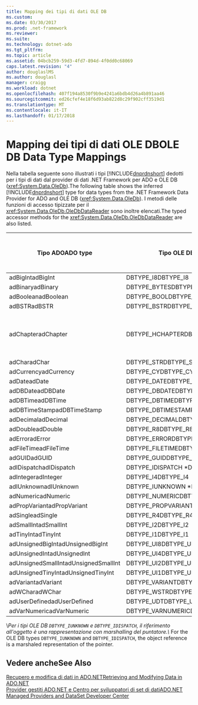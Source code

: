 ```yaml
---
title: Mapping dei tipi di dati OLE DB
ms.custom: 
ms.date: 03/30/2017
ms.prod: .net-framework
ms.reviewer: 
ms.suite: 
ms.technology: dotnet-ado
ms.tgt_pltfrm: 
ms.topic: article
ms.assetid: 04bcb259-59d3-4fd7-894d-4f0dd0c68069
caps.latest.revision: "4"
author: douglaslMS
ms.author: douglasl
manager: craigg
ms.workload: dotnet
ms.openlocfilehash: 407f194a8530f9b9e4241a6bdb4d26a4b891aa46
ms.sourcegitcommit: ed26cfef4e18f6d93ab822d8c29f902cff3519d1
ms.translationtype: MT
ms.contentlocale: it-IT
ms.lasthandoff: 01/17/2018
---
```

# <a name="ole-db-data-type-mappings"></a><span data-ttu-id="5a750-102">Mapping dei tipi di dati OLE DB</span><span class="sxs-lookup"><span data-stu-id="5a750-102">OLE DB Data Type Mappings</span></span>
<span data-ttu-id="5a750-103">Nella tabella seguente sono illustrati i tipi [!INCLUDE[dnprdnshort](../../../../includes/dnprdnshort-md.md)] dedotti per i tipi di dati dal provider di dati .NET Framework per ADO e OLE DB (<xref:System.Data.OleDb>).</span><span class="sxs-lookup"><span data-stu-id="5a750-103">The following table shows the inferred [!INCLUDE[dnprdnshort](../../../../includes/dnprdnshort-md.md)] type for data types from the .NET Framework Data Provider for ADO and OLE DB (<xref:System.Data.OleDb>).</span></span> <span data-ttu-id="5a750-104">I metodi delle funzioni di accesso tipizzate per il <xref:System.Data.OleDb.OleDbDataReader> sono inoltre elencati.</span><span class="sxs-lookup"><span data-stu-id="5a750-104">The typed accessor methods for the <xref:System.Data.OleDb.OleDbDataReader> are also listed.</span></span>  
  
|<span data-ttu-id="5a750-105">Tipo ADO</span><span class="sxs-lookup"><span data-stu-id="5a750-105">ADO type</span></span>|<span data-ttu-id="5a750-106">Tipo OLE DB</span><span class="sxs-lookup"><span data-stu-id="5a750-106">OLE DB type</span></span>|<span data-ttu-id="5a750-107">Tipo [!INCLUDE[dnprdnshort](../../../../includes/dnprdnshort-md.md)]</span><span class="sxs-lookup"><span data-stu-id="5a750-107">[!INCLUDE[dnprdnshort](../../../../includes/dnprdnshort-md.md)] type</span></span>|<span data-ttu-id="5a750-108">Funzione di accesso tipizzata [!INCLUDE[dnprdnshort](../../../../includes/dnprdnshort-md.md)]</span><span class="sxs-lookup"><span data-stu-id="5a750-108">[!INCLUDE[dnprdnshort](../../../../includes/dnprdnshort-md.md)] typed accessor</span></span>|  
|--------------|-----------------|----------------------------------------------------------------------|--------------------------------------------------------------------------------|  
|<span data-ttu-id="5a750-109">adBigInt</span><span class="sxs-lookup"><span data-stu-id="5a750-109">adBigInt</span></span>|<span data-ttu-id="5a750-110">DBTYPE_I8</span><span class="sxs-lookup"><span data-stu-id="5a750-110">DBTYPE_I8</span></span>|<span data-ttu-id="5a750-111">Int64</span><span class="sxs-lookup"><span data-stu-id="5a750-111">Int64</span></span>|<span data-ttu-id="5a750-112">GetInt64()</span><span class="sxs-lookup"><span data-stu-id="5a750-112">GetInt64()</span></span>|  
|<span data-ttu-id="5a750-113">adBinary</span><span class="sxs-lookup"><span data-stu-id="5a750-113">adBinary</span></span>|<span data-ttu-id="5a750-114">DBTYPE_BYTES</span><span class="sxs-lookup"><span data-stu-id="5a750-114">DBTYPE_BYTES</span></span>|<span data-ttu-id="5a750-115">Byte[]</span><span class="sxs-lookup"><span data-stu-id="5a750-115">Byte[]</span></span>|<span data-ttu-id="5a750-116">GetBytes()</span><span class="sxs-lookup"><span data-stu-id="5a750-116">GetBytes()</span></span>|  
|<span data-ttu-id="5a750-117">adBoolean</span><span class="sxs-lookup"><span data-stu-id="5a750-117">adBoolean</span></span>|<span data-ttu-id="5a750-118">DBTYPE_BOOL</span><span class="sxs-lookup"><span data-stu-id="5a750-118">DBTYPE_BOOL</span></span>|<span data-ttu-id="5a750-119">Boolean</span><span class="sxs-lookup"><span data-stu-id="5a750-119">Boolean</span></span>|<span data-ttu-id="5a750-120">GetBoolean()</span><span class="sxs-lookup"><span data-stu-id="5a750-120">GetBoolean()</span></span>|  
|<span data-ttu-id="5a750-121">adBSTR</span><span class="sxs-lookup"><span data-stu-id="5a750-121">adBSTR</span></span>|<span data-ttu-id="5a750-122">DBTYPE_BSTR</span><span class="sxs-lookup"><span data-stu-id="5a750-122">DBTYPE_BSTR</span></span>|<span data-ttu-id="5a750-123">String</span><span class="sxs-lookup"><span data-stu-id="5a750-123">String</span></span>|<span data-ttu-id="5a750-124">GetString()</span><span class="sxs-lookup"><span data-stu-id="5a750-124">GetString()</span></span>|  
|<span data-ttu-id="5a750-125">adChapter</span><span class="sxs-lookup"><span data-stu-id="5a750-125">adChapter</span></span>|<span data-ttu-id="5a750-126">DBTYPE_HCHAPTER</span><span class="sxs-lookup"><span data-stu-id="5a750-126">DBTYPE_HCHAPTER</span></span>|<span data-ttu-id="5a750-127">Supportato mediante `DataReader`.</span><span class="sxs-lookup"><span data-stu-id="5a750-127">Supported through the `DataReader`.</span></span> <span data-ttu-id="5a750-128">Vedere [il recupero dei dati tramite un oggetto DataReader](../../../../docs/framework/data/adonet/retrieving-data-using-a-datareader.md).</span><span class="sxs-lookup"><span data-stu-id="5a750-128">See [Retrieving Data Using a DataReader](../../../../docs/framework/data/adonet/retrieving-data-using-a-datareader.md).</span></span>|<span data-ttu-id="5a750-129">GetValue()</span><span class="sxs-lookup"><span data-stu-id="5a750-129">GetValue()</span></span>|  
|<span data-ttu-id="5a750-130">adChar</span><span class="sxs-lookup"><span data-stu-id="5a750-130">adChar</span></span>|<span data-ttu-id="5a750-131">DBTYPE_STR</span><span class="sxs-lookup"><span data-stu-id="5a750-131">DBTYPE_STR</span></span>|<span data-ttu-id="5a750-132">String</span><span class="sxs-lookup"><span data-stu-id="5a750-132">String</span></span>|<span data-ttu-id="5a750-133">GetString()</span><span class="sxs-lookup"><span data-stu-id="5a750-133">GetString()</span></span>|  
|<span data-ttu-id="5a750-134">adCurrency</span><span class="sxs-lookup"><span data-stu-id="5a750-134">adCurrency</span></span>|<span data-ttu-id="5a750-135">DBTYPE_CY</span><span class="sxs-lookup"><span data-stu-id="5a750-135">DBTYPE_CY</span></span>|<span data-ttu-id="5a750-136">Decimal</span><span class="sxs-lookup"><span data-stu-id="5a750-136">Decimal</span></span>|<span data-ttu-id="5a750-137">GetDecimal()</span><span class="sxs-lookup"><span data-stu-id="5a750-137">GetDecimal()</span></span>|  
|<span data-ttu-id="5a750-138">adDate</span><span class="sxs-lookup"><span data-stu-id="5a750-138">adDate</span></span>|<span data-ttu-id="5a750-139">DBTYPE_DATE</span><span class="sxs-lookup"><span data-stu-id="5a750-139">DBTYPE_DATE</span></span>|<span data-ttu-id="5a750-140">DateTime</span><span class="sxs-lookup"><span data-stu-id="5a750-140">DateTime</span></span>|<span data-ttu-id="5a750-141">GetDateTime()</span><span class="sxs-lookup"><span data-stu-id="5a750-141">GetDateTime()</span></span>|  
|<span data-ttu-id="5a750-142">adDBDate</span><span class="sxs-lookup"><span data-stu-id="5a750-142">adDBDate</span></span>|<span data-ttu-id="5a750-143">DBTYPE_DBDATE</span><span class="sxs-lookup"><span data-stu-id="5a750-143">DBTYPE_DBDATE</span></span>|<span data-ttu-id="5a750-144">DateTime</span><span class="sxs-lookup"><span data-stu-id="5a750-144">DateTime</span></span>|<span data-ttu-id="5a750-145">GetDateTime()</span><span class="sxs-lookup"><span data-stu-id="5a750-145">GetDateTime()</span></span>|  
|<span data-ttu-id="5a750-146">adDBTime</span><span class="sxs-lookup"><span data-stu-id="5a750-146">adDBTime</span></span>|<span data-ttu-id="5a750-147">DBTYPE_DBTIME</span><span class="sxs-lookup"><span data-stu-id="5a750-147">DBTYPE_DBTIME</span></span>|<span data-ttu-id="5a750-148">DateTime</span><span class="sxs-lookup"><span data-stu-id="5a750-148">DateTime</span></span>|<span data-ttu-id="5a750-149">GetDateTime()</span><span class="sxs-lookup"><span data-stu-id="5a750-149">GetDateTime()</span></span>|  
|<span data-ttu-id="5a750-150">adDBTimeStamp</span><span class="sxs-lookup"><span data-stu-id="5a750-150">adDBTimeStamp</span></span>|<span data-ttu-id="5a750-151">DBTYPE_DBTIMESTAMP</span><span class="sxs-lookup"><span data-stu-id="5a750-151">DBTYPE_DBTIMESTAMP</span></span>|<span data-ttu-id="5a750-152">DateTime</span><span class="sxs-lookup"><span data-stu-id="5a750-152">DateTime</span></span>|<span data-ttu-id="5a750-153">GetDateTime()</span><span class="sxs-lookup"><span data-stu-id="5a750-153">GetDateTime()</span></span>|  
|<span data-ttu-id="5a750-154">adDecimal</span><span class="sxs-lookup"><span data-stu-id="5a750-154">adDecimal</span></span>|<span data-ttu-id="5a750-155">DBTYPE_DECIMAL</span><span class="sxs-lookup"><span data-stu-id="5a750-155">DBTYPE_DECIMAL</span></span>|<span data-ttu-id="5a750-156">Decimal</span><span class="sxs-lookup"><span data-stu-id="5a750-156">Decimal</span></span>|<span data-ttu-id="5a750-157">GetDecimal()</span><span class="sxs-lookup"><span data-stu-id="5a750-157">GetDecimal()</span></span>|  
|<span data-ttu-id="5a750-158">adDouble</span><span class="sxs-lookup"><span data-stu-id="5a750-158">adDouble</span></span>|<span data-ttu-id="5a750-159">DBTYPE_R8</span><span class="sxs-lookup"><span data-stu-id="5a750-159">DBTYPE_R8</span></span>|<span data-ttu-id="5a750-160">Double</span><span class="sxs-lookup"><span data-stu-id="5a750-160">Double</span></span>|<span data-ttu-id="5a750-161">GetDouble()</span><span class="sxs-lookup"><span data-stu-id="5a750-161">GetDouble()</span></span>|  
|<span data-ttu-id="5a750-162">adError</span><span class="sxs-lookup"><span data-stu-id="5a750-162">adError</span></span>|<span data-ttu-id="5a750-163">DBTYPE_ERROR</span><span class="sxs-lookup"><span data-stu-id="5a750-163">DBTYPE_ERROR</span></span>|<span data-ttu-id="5a750-164">ExternalException</span><span class="sxs-lookup"><span data-stu-id="5a750-164">ExternalException</span></span>|<span data-ttu-id="5a750-165">GetValue()</span><span class="sxs-lookup"><span data-stu-id="5a750-165">GetValue()</span></span>|  
|<span data-ttu-id="5a750-166">adFileTime</span><span class="sxs-lookup"><span data-stu-id="5a750-166">adFileTime</span></span>|<span data-ttu-id="5a750-167">DBTYPE_FILETIME</span><span class="sxs-lookup"><span data-stu-id="5a750-167">DBTYPE_FILETIME</span></span>|<span data-ttu-id="5a750-168">DateTime</span><span class="sxs-lookup"><span data-stu-id="5a750-168">DateTime</span></span>|<span data-ttu-id="5a750-169">GetDateTime()</span><span class="sxs-lookup"><span data-stu-id="5a750-169">GetDateTime()</span></span>|  
|<span data-ttu-id="5a750-170">adGUID</span><span class="sxs-lookup"><span data-stu-id="5a750-170">adGUID</span></span>|<span data-ttu-id="5a750-171">DBTYPE_GUID</span><span class="sxs-lookup"><span data-stu-id="5a750-171">DBTYPE_GUID</span></span>|<span data-ttu-id="5a750-172">Guid</span><span class="sxs-lookup"><span data-stu-id="5a750-172">Guid</span></span>|<span data-ttu-id="5a750-173">GetGuid()</span><span class="sxs-lookup"><span data-stu-id="5a750-173">GetGuid()</span></span>|  
|<span data-ttu-id="5a750-174">adIDispatch</span><span class="sxs-lookup"><span data-stu-id="5a750-174">adIDispatch</span></span>|<span data-ttu-id="5a750-175">DBTYPE_IDISPATCH \*</span><span class="sxs-lookup"><span data-stu-id="5a750-175">DBTYPE_IDISPATCH \*</span></span>|<span data-ttu-id="5a750-176">Oggetto</span><span class="sxs-lookup"><span data-stu-id="5a750-176">Object</span></span>|<span data-ttu-id="5a750-177">GetValue()</span><span class="sxs-lookup"><span data-stu-id="5a750-177">GetValue()</span></span>|  
|<span data-ttu-id="5a750-178">adInteger</span><span class="sxs-lookup"><span data-stu-id="5a750-178">adInteger</span></span>|<span data-ttu-id="5a750-179">DBTYPE_I4</span><span class="sxs-lookup"><span data-stu-id="5a750-179">DBTYPE_I4</span></span>|<span data-ttu-id="5a750-180">Int32</span><span class="sxs-lookup"><span data-stu-id="5a750-180">Int32</span></span>|<span data-ttu-id="5a750-181">GetInt32()</span><span class="sxs-lookup"><span data-stu-id="5a750-181">GetInt32()</span></span>|  
|<span data-ttu-id="5a750-182">adIUnknown</span><span class="sxs-lookup"><span data-stu-id="5a750-182">adIUnknown</span></span>|<span data-ttu-id="5a750-183">DBTYPE_IUNKNOWN \*</span><span class="sxs-lookup"><span data-stu-id="5a750-183">DBTYPE_IUNKNOWN \*</span></span>|<span data-ttu-id="5a750-184">Oggetto</span><span class="sxs-lookup"><span data-stu-id="5a750-184">Object</span></span>|<span data-ttu-id="5a750-185">GetValue()</span><span class="sxs-lookup"><span data-stu-id="5a750-185">GetValue()</span></span>|  
|<span data-ttu-id="5a750-186">adNumeric</span><span class="sxs-lookup"><span data-stu-id="5a750-186">adNumeric</span></span>|<span data-ttu-id="5a750-187">DBTYPE_NUMERIC</span><span class="sxs-lookup"><span data-stu-id="5a750-187">DBTYPE_NUMERIC</span></span>|<span data-ttu-id="5a750-188">Decimal</span><span class="sxs-lookup"><span data-stu-id="5a750-188">Decimal</span></span>|<span data-ttu-id="5a750-189">GetDecimal()</span><span class="sxs-lookup"><span data-stu-id="5a750-189">GetDecimal()</span></span>|  
|<span data-ttu-id="5a750-190">adPropVariant</span><span class="sxs-lookup"><span data-stu-id="5a750-190">adPropVariant</span></span>|<span data-ttu-id="5a750-191">DBTYPE_PROPVARIANT</span><span class="sxs-lookup"><span data-stu-id="5a750-191">DBTYPE_PROPVARIANT</span></span>|<span data-ttu-id="5a750-192">Oggetto</span><span class="sxs-lookup"><span data-stu-id="5a750-192">Object</span></span>|<span data-ttu-id="5a750-193">GetValue()</span><span class="sxs-lookup"><span data-stu-id="5a750-193">GetValue()</span></span>|  
|<span data-ttu-id="5a750-194">adSingle</span><span class="sxs-lookup"><span data-stu-id="5a750-194">adSingle</span></span>|<span data-ttu-id="5a750-195">DBTYPE_R4</span><span class="sxs-lookup"><span data-stu-id="5a750-195">DBTYPE_R4</span></span>|<span data-ttu-id="5a750-196">Single</span><span class="sxs-lookup"><span data-stu-id="5a750-196">Single</span></span>|<span data-ttu-id="5a750-197">GetFloat()</span><span class="sxs-lookup"><span data-stu-id="5a750-197">GetFloat()</span></span>|  
|<span data-ttu-id="5a750-198">adSmallInt</span><span class="sxs-lookup"><span data-stu-id="5a750-198">adSmallInt</span></span>|<span data-ttu-id="5a750-199">DBTYPE_I2</span><span class="sxs-lookup"><span data-stu-id="5a750-199">DBTYPE_I2</span></span>|<span data-ttu-id="5a750-200">Int16</span><span class="sxs-lookup"><span data-stu-id="5a750-200">Int16</span></span>|<span data-ttu-id="5a750-201">GetInt16()</span><span class="sxs-lookup"><span data-stu-id="5a750-201">GetInt16()</span></span>|  
|<span data-ttu-id="5a750-202">adTinyInt</span><span class="sxs-lookup"><span data-stu-id="5a750-202">adTinyInt</span></span>|<span data-ttu-id="5a750-203">DBTYPE_I1</span><span class="sxs-lookup"><span data-stu-id="5a750-203">DBTYPE_I1</span></span>|<span data-ttu-id="5a750-204">Byte</span><span class="sxs-lookup"><span data-stu-id="5a750-204">Byte</span></span>|<span data-ttu-id="5a750-205">GetByte()</span><span class="sxs-lookup"><span data-stu-id="5a750-205">GetByte()</span></span>|  
|<span data-ttu-id="5a750-206">adUnsignedBigInt</span><span class="sxs-lookup"><span data-stu-id="5a750-206">adUnsignedBigInt</span></span>|<span data-ttu-id="5a750-207">DBTYPE_UI8</span><span class="sxs-lookup"><span data-stu-id="5a750-207">DBTYPE_UI8</span></span>|<span data-ttu-id="5a750-208">UInt64</span><span class="sxs-lookup"><span data-stu-id="5a750-208">UInt64</span></span>|<span data-ttu-id="5a750-209">GetValue()</span><span class="sxs-lookup"><span data-stu-id="5a750-209">GetValue()</span></span>|  
|<span data-ttu-id="5a750-210">adUnsignedInt</span><span class="sxs-lookup"><span data-stu-id="5a750-210">adUnsignedInt</span></span>|<span data-ttu-id="5a750-211">DBTYPE_UI4</span><span class="sxs-lookup"><span data-stu-id="5a750-211">DBTYPE_UI4</span></span>|<span data-ttu-id="5a750-212">UInt32</span><span class="sxs-lookup"><span data-stu-id="5a750-212">UInt32</span></span>|<span data-ttu-id="5a750-213">GetValue()</span><span class="sxs-lookup"><span data-stu-id="5a750-213">GetValue()</span></span>|  
|<span data-ttu-id="5a750-214">adUnsignedSmallInt</span><span class="sxs-lookup"><span data-stu-id="5a750-214">adUnsignedSmallInt</span></span>|<span data-ttu-id="5a750-215">DBTYPE_UI2</span><span class="sxs-lookup"><span data-stu-id="5a750-215">DBTYPE_UI2</span></span>|<span data-ttu-id="5a750-216">UInt16</span><span class="sxs-lookup"><span data-stu-id="5a750-216">UInt16</span></span>|<span data-ttu-id="5a750-217">GetValue()</span><span class="sxs-lookup"><span data-stu-id="5a750-217">GetValue()</span></span>|  
|<span data-ttu-id="5a750-218">adUnsignedTinyInt</span><span class="sxs-lookup"><span data-stu-id="5a750-218">adUnsignedTinyInt</span></span>|<span data-ttu-id="5a750-219">DBTYPE_UI1</span><span class="sxs-lookup"><span data-stu-id="5a750-219">DBTYPE_UI1</span></span>|<span data-ttu-id="5a750-220">Byte</span><span class="sxs-lookup"><span data-stu-id="5a750-220">Byte</span></span>|<span data-ttu-id="5a750-221">GetByte()</span><span class="sxs-lookup"><span data-stu-id="5a750-221">GetByte()</span></span>|  
|<span data-ttu-id="5a750-222">adVariant</span><span class="sxs-lookup"><span data-stu-id="5a750-222">adVariant</span></span>|<span data-ttu-id="5a750-223">DBTYPE_VARIANT</span><span class="sxs-lookup"><span data-stu-id="5a750-223">DBTYPE_VARIANT</span></span>|<span data-ttu-id="5a750-224">Oggetto</span><span class="sxs-lookup"><span data-stu-id="5a750-224">Object</span></span>|<span data-ttu-id="5a750-225">GetValue()</span><span class="sxs-lookup"><span data-stu-id="5a750-225">GetValue()</span></span>|  
|<span data-ttu-id="5a750-226">adWChar</span><span class="sxs-lookup"><span data-stu-id="5a750-226">adWChar</span></span>|<span data-ttu-id="5a750-227">DBTYPE_WSTR</span><span class="sxs-lookup"><span data-stu-id="5a750-227">DBTYPE_WSTR</span></span>|<span data-ttu-id="5a750-228">String</span><span class="sxs-lookup"><span data-stu-id="5a750-228">String</span></span>|<span data-ttu-id="5a750-229">GetString()</span><span class="sxs-lookup"><span data-stu-id="5a750-229">GetString()</span></span>|  
|<span data-ttu-id="5a750-230">adUserDefined</span><span class="sxs-lookup"><span data-stu-id="5a750-230">adUserDefined</span></span>|<span data-ttu-id="5a750-231">DBTYPE_UDT</span><span class="sxs-lookup"><span data-stu-id="5a750-231">DBTYPE_UDT</span></span>|<span data-ttu-id="5a750-232">Non supportato</span><span class="sxs-lookup"><span data-stu-id="5a750-232">not supported</span></span>||  
|<span data-ttu-id="5a750-233">adVarNumeric</span><span class="sxs-lookup"><span data-stu-id="5a750-233">adVarNumeric</span></span>|<span data-ttu-id="5a750-234">DBTYPE_VARNUMERIC</span><span class="sxs-lookup"><span data-stu-id="5a750-234">DBTYPE_VARNUMERIC</span></span>|<span data-ttu-id="5a750-235">Non supportato</span><span class="sxs-lookup"><span data-stu-id="5a750-235">not supported</span></span>||  
  
 <span data-ttu-id="5a750-236">\\*Per i tipi OLE DB `DBTYPE_IUNKNOWN` e `DBTYPE_IDISPATCH`, il riferimento all'oggetto è una rappresentazione con marshalling del puntatore.</span><span class="sxs-lookup"><span data-stu-id="5a750-236">\\* For the OLE DB types `DBTYPE_IUNKNOWN` and `DBTYPE_IDISPATCH`, the object reference is a marshaled representation of the pointer.</span></span>  
  
## <a name="see-also"></a><span data-ttu-id="5a750-237">Vedere anche</span><span class="sxs-lookup"><span data-stu-id="5a750-237">See Also</span></span>  
 [<span data-ttu-id="5a750-238">Recupero e modifica di dati in ADO.NET</span><span class="sxs-lookup"><span data-stu-id="5a750-238">Retrieving and Modifying Data in ADO.NET</span></span>](../../../../docs/framework/data/adonet/retrieving-and-modifying-data.md)  
 [<span data-ttu-id="5a750-239">Provider gestiti ADO.NET e Centro per sviluppatori di set di dati</span><span class="sxs-lookup"><span data-stu-id="5a750-239">ADO.NET Managed Providers and DataSet Developer Center</span></span>](http://go.microsoft.com/fwlink/?LinkId=217917)
